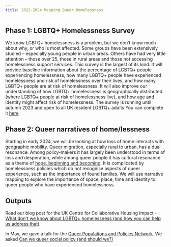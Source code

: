 ```yaml
---
title: 2022-2024 Mapping Queer Homelessness
---
```



## Phase 1: LGBTQ+ Homelessness Survey

We know LGBTQ+ homelessness is a problem, but we don’t know much about why, or
who is most affected. Some groups have been extensively studied – especially
young people in urban areas. Others have had very little attention – those over
25, those in rural areas and those not accessing homelessness support services.
This survey is the largest of its kind. It will provide baseline information
about the percentage of LGBTQ+ people experiencing homelessness, how many
LGBTQ+ people have experienced homelessness and risk of homelessness over their
lives, and how many LGBTQ+ people are at risk of homelessness. It will also
improve our understanding of how LGBTQ+ homelessness is geographically
distributed (where LGBTQ+ people at risk of homelessness live), and how age and
identity might affect risk of homelessness. The survey is running until autumn
2023 and open to all UK resident LGBTQ+ adults You can complete it [here](https://cardiffmet.eu.qualtrics.com/jfe/form/SV_5ilAS1eyIZwEAHc)

## Phase 2: Queer narratives of home/lessness

Starting in early 2024, we will be looking at how loss of home interacts with
geographic mobility. Queer migration, especially rural to urban, has a dual
resonance. Among policy-makers it has largely been understood in terms of loss
and desperation, while among queer people it has cultural resonance as a theme
of [hope, beginning and becoming](<https://www.youtube.com/watch?v=88sARuFu-tc>).
It is complicated by homelessness policies which do not recognise aspects of
queer experience, such as the importance of found families. We will use
narrative mapping to explore the importance of space, place, time and identity
to queer people who have experienced homelessness.

## Outputs

Read our blog post for the UK Centre for Collaborative Housing Impact - [What don't we know about LGBTQ+ homelessness (and how you can help us address that)](https://housingevidence.ac.uk/what-dont-we-know-about-lgbtq-homelessness-and-how-you-can-help-us-address-that/)

In May, we gave a talk for the [Queer Populations and Policies Network](https://sites.google.com/view/qpapnetwork/home). We asked [Can we queer social policy (and should we?)](https://www.researchgate.net/publication/371984900_QPaP_Can_we_queer_social_policy_and_should_we?utm_source=twitter&rgutm_meta1=eHNsLUhpczZ2MU9QVWd6WUdCcW5RV1VvNDBWYndkVE9kbFJaSkt3ZGFVbERwdzFkcit5S0p1VUxya25tMWpIOVJxaEJsYnNad2RjbTg0SytiZ0ZMTWk5V0xFZz0%3D)

